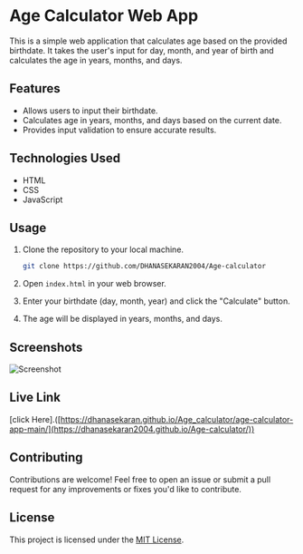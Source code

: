 
# Age Calculator Web App

This is a simple web application that calculates age based on the provided birthdate. It takes the user's input for day, month, and year of birth and calculates the age in years, months, and days.

## Features

- Allows users to input their birthdate.
- Calculates age in years, months, and days based on the current date.
- Provides input validation to ensure accurate results.

## Technologies Used

- HTML
- CSS
- JavaScript

## Usage

1. Clone the repository to your local machine.
   ```bash
   git clone https://github.com/DHANASEKARAN2004/Age-calculator
   ```

2. Open `index.html` in your web browser.

3. Enter your birthdate (day, month, year) and click the "Calculate" button.

4. The age will be displayed in years, months, and days.

## Screenshots

![Screenshot](https://github.com/user-attachments/assets/a27802bf-1e00-4ea8-a6a1-eff30978c824)

## Live Link
[click Here].([https://dhanasekaran.github.io/Age_calculator/age-calculator-app-main/](https://dhanasekaran2004.github.io/Age-calculator/))

## Contributing

Contributions are welcome! Feel free to open an issue or submit a pull request for any improvements or fixes you'd like to contribute.

## License

This project is licensed under the [MIT License](LICENSE).
